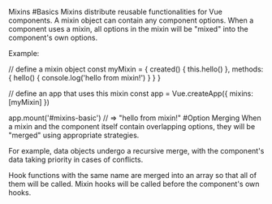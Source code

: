 Mixins
#Basics
Mixins distribute reusable functionalities for Vue components. A mixin object can contain any component options. When a component uses a mixin, all options in the mixin will be "mixed" into the component's own options.

Example:

// define a mixin object
const myMixin = {
  created() {
    this.hello()
  },
  methods: {
    hello() {
      console.log('hello from mixin!')
    }
  }
}

// define an app that uses this mixin
const app = Vue.createApp({
  mixins: [myMixin]
})

app.mount('#mixins-basic') // => "hello from mixin!"
#Option Merging
When a mixin and the component itself contain overlapping options, they will be "merged" using appropriate strategies.

For example, data objects undergo a recursive merge, with the component's data taking priority in cases of conflicts.

Hook functions with the same name are merged into an array so that all of them will be called. Mixin hooks will be called before the component's own hooks.